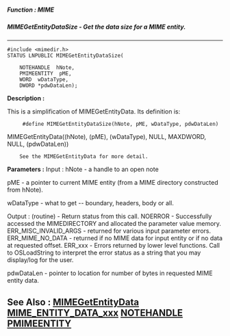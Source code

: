 ##### Function : MIME
##### MIMEGetEntityDataSize - Get the data size for a MIME entity.
---
```
#include <mimedir.h>
STATUS LNPUBLIC MIMEGetEntityDataSize(

	NOTEHANDLE  hNote,
	PMIMEENTITY  pME,
	WORD  wDataType,
	DWORD *pdwDataLen);
```
**Description :**

This is a simplification of MIMEGetEntityData.  Its definition  is:

         #define MIMEGetEntityDataSize(hNote, pME, wDataType, pdwDataLen) 
MIMEGetEntityData((hNote), (pME), (wDataType), NULL, MAXDWORD, NULL, 
(pdwDataLen))

        See the MIMEGetEntityData for more detail.

**Parameters :**
Input :
hNote  -  a handle to an open note

pME  -  a pointer to current MIME entity (from a MIME directory constructed from hNote).

wDataType  -  what to get -- boundary, headers, body or all.

Output :
(routine)  -  Return status from this call.
	NOERROR - Successfully accessed the MIMEDIRECTORY and allocated the parameter value memory.
	ERR_MISC_INVALID_ARGS - returned for various input parameter errors.
	ERR_MIME_NO_DATA - returned if no MIME data for input entity or if no data at requested offset.
	ERR_xxx - Errors returned by lower level functions.  Call to OSLoadString to interpret the error status as a string that you may display/log for the user.



pdwDataLen  -  pointer to location for number of bytes in requested MIME entity data.


**See Also :**
[MIMEGetEntityData](/domino-c-api-docs/reference/Func/MIMEGetEntityData)
[MIME_ENTITY_DATA_xxx](/domino-c-api-docs/reference/Symb/MIME_ENTITY_DATA_xxx)
[NOTEHANDLE](/domino-c-api-docs/reference/Data/NOTEHANDLE)
[PMIMEENTITY](/domino-c-api-docs/reference/Data/PMIMEENTITY)
---
